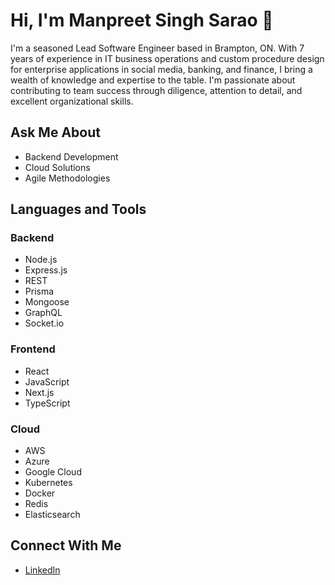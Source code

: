 # Hi, I'm Manpreet Singh Sarao 👋

I'm a seasoned Lead Software Engineer based in Brampton, ON. With 7 years of experience in IT business operations and custom procedure design for enterprise applications in social media, banking, and finance, I bring a wealth of knowledge and expertise to the table. I'm passionate about contributing to team success through diligence, attention to detail, and excellent organizational skills.

## Ask Me About
- Backend Development
- Cloud Solutions
- Agile Methodologies

## Languages and Tools

### Backend
- Node.js
- Express.js
- REST
- Prisma
- Mongoose
- GraphQL
- Socket.io

### Frontend
- React
- JavaScript
- Next.js
- TypeScript

### Cloud
- AWS
- Azure
- Google Cloud
- Kubernetes
- Docker
- Redis
- Elasticsearch

## Connect With Me
- [LinkedIn](https://www.linkedin.com/in/manpreet-singh-sarao/)
<!--
**nextron/nextron** is a ✨ _special_ ✨ repository because its `README.md` (this file) appears on your GitHub profile.

Here are some ideas to get you started:

- 🔭 I’m currently working on ...
- 🌱 I’m currently learning ...
- 👯 I’m looking to collaborate on ...
- 🤔 I’m looking for help with ...
- 💬 Ask me about ...
- 📫 How to reach me: ...
- 😄 Pronouns: ...
- ⚡ Fun fact: ...
-->

